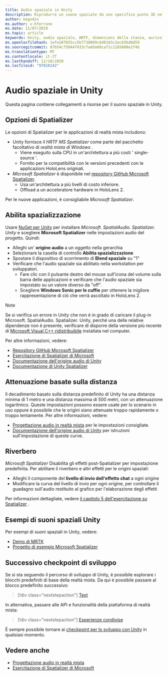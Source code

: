 ```yaml
---
title: Audio spaziale in Unity
description: Riprodurre un suono spaziale da uno specifico punto 3D nella scena Unity.
author: kegodin
ms.author: v-hferrone
ms.date: 11/07/2019
ms.topic: article
keywords: Unity, audio spaziale, HRTF, dimensioni della stanza, auricolare in realtà mista, auricolare di realtà mista di Windows, auricolare realtà virtuale, MRTK, Toolkit realtà mista, Spatializer, Reverb
ms.openlocfilehash: 1efe287855cc5b7738069c6d8183c2ecb5bd6d59
ms.sourcegitcommit: 87b54c75044f433cfadda68ca71c1165608e2f4b
ms.translationtype: MT
ms.contentlocale: it-IT
ms.lasthandoff: 12/10/2020
ms.locfileid: "97010142"
---
```

# <a name="spatial-sound-in-unity"></a>Audio spaziale in Unity

Questa pagina contiene collegamenti a risorse per il suono spaziale in Unity.

## <a name="spatializer-options"></a>Opzioni di Spatializer
Le opzioni di Spatializer per le applicazioni di realtà mista includono:
* Unity fornisce il *HRTF MS Spatializer* come parte del pacchetto facoltativo di *realtà mista di Windows* .
  * Viene eseguito sulla CPU in un'architettura a più costi ' single-source '.
  * Fornito per la compatibilità con le versioni precedenti con le applicazioni HoloLens originali.
* *Microsoft Spatializer* è disponibile nel [repository GitHub Microsoft Spatializer](https://github.com/microsoft/spatialaudio-unity).
  * Usa un'architettura a più livelli di costo inferiore.
  * Offload a un acceleratore hardware in HoloLens 2. 

Per le nuove applicazioni, è consigliabile *Microsoft Spatializer*.

## <a name="enable-spatialization"></a>Abilita spazializzazione

Usare [NuGet per Unity](https://github.com/GlitchEnzo/NuGetForUnity/releases/latest) per installare _Microsoft. SpatialAudio. Spatializer. Unity_ e scegliere **Microsoft Spatializer** nelle impostazioni audio del progetto. Quindi:
* Alleghi un' **origine audio** a un oggetto nella gerarchia
* Selezionare la casella di controllo **Abilita spazializzazione**
* Spostare il dispositivo di scorrimento di **Blend spaziale** su "1"
* Verificare che l'audio spaziale sia abilitato nella workstation per sviluppatori. 
    * Fare clic con il pulsante destro del mouse sull'icona del volume sulla barra delle applicazioni e verificare che l'audio spaziale sia impostato su un valore diverso da "off". 
    * Scegliere **Windows Sonic per le cuffie** per ottenere la migliore rappresentazione di ciò che verrà ascoltato in HoloLens 2.

>[!NOTE]
>Se si verifica un errore in Unity che non è in grado di caricare il plug-in Microsoft. SpatialAudio. Spatializer. Unity, perché una delle relative dipendenze non è presente, verificare di disporre della versione più recente di [Microsoft Visual C++ ridistribuibile](https://support.microsoft.com/en-us/help/2977003/the-latest-supported-visual-c-downloads) installata nel computer.

Per altre informazioni, vedere:
* [Repository GitHub Microsoft Spatializer](https://github.com/microsoft/spatialaudio-unity)
* [Esercitazione di Spatializer di Microsoft](tutorials/unity-spatial-audio-ch1.md)
* [Documentazione dell'origine audio di Unity](https://docs.unity3d.com/2019.3/Documentation/Manual/class-AudioSource.html)
* [Documentazione di Unity Spatializer](https://docs.unity3d.com/Manual/VRAudioSpatializer.html)

## <a name="distance-based-attenuation"></a>Attenuazione basate sulla distanza
Il decadimento basato sulla distanza predefinito di Unity ha una distanza minima di 1 metro e una distanza massima di 500 metri, con un attenuazione logaritmico. Queste impostazioni possono essere usate per lo scenario in uso oppure è possibile che le origini siano attenuate troppo rapidamente o troppo lentamente. Per altre informazioni, vedere:
* [Progettazione audio in realtà mista](../../design/spatial-sound-design.md) per le impostazioni consigliate.
* [Documentazione dell'origine audio di Unity](https://docs.unity3d.com/2019.3/Documentation/Manual/class-AudioSource.html) per istruzioni sull'impostazione di queste curve.

## <a name="reverb"></a>Riverbero
_Microsoft Spatializer_ Disabilita gli effetti post-Spatializer per impostazione predefinita. Per abilitare il riverbero e altri effetti per le origini spaziali:
* Alleghi il componente del **livello di invio dell'effetto chat** a ogni origine
* Modificare la curva del livello di invio per ogni origine, per controllare il guadagno sull'audio restituito al grafico per l'elaborazione degli effetti

Per informazioni dettagliate, vedere [il capitolo 5 dell'esercitazione su Spatializer](tutorials/unity-spatial-audio-ch5.md) .

## <a name="unity-spatial-sound-examples"></a>Esempi di suoni spaziali Unity
Per esempi di suoni spaziali in Unity, vedere:
* [Demo di MRTK](https://github.com/microsoft/MixedRealityToolkit-Unity/tree/mrtk_release/Assets/MixedRealityToolkit.Examples/Demos/Audio)
* [Progetto di esempio Microsoft Spatializer](https://github.com/microsoft/spatialaudio-unity/tree/master/Samples/MicrosoftSpatializerSample)

## <a name="next-development-checkpoint"></a>Successivo checkpoint di sviluppo

Se si sta seguendo il percorso di sviluppo di Unity, è possibile esplorare i blocchi predefiniti di base della realtà mista. Da qui è possibile passare al blocco predefinito successivo:

> [!div class="nextstepaction"]
> [Text](text-in-unity.md)

In alternativa, passare alle API e funzionalità della piattaforma di realtà mista:

> [!div class="nextstepaction"]
> [Esperienze condivise](shared-experiences-in-unity.md)

È sempre possibile tornare ai [checkpoint per lo sviluppo con Unity](unity-development-overview.md#2-core-building-blocks) in qualsiasi momento.

## <a name="see-also"></a>Vedere anche
* [Progettazione audio in realtà mista](../../design/spatial-sound-design.md)
* [Esercitazione di Spatializer di Microsoft](tutorials/unity-spatial-audio-ch1.md)
